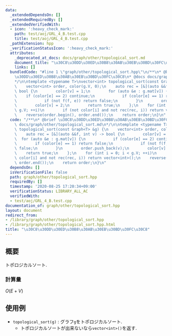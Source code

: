 ```yaml
---
data:
  _extendedDependsOn: []
  _extendedRequiredBy: []
  _extendedVerifiedWith:
  - icon: ':heavy_check_mark:'
    path: test/aoj/GRL_4_B.test.cpp
    title: test/aoj/GRL_4_B.test.cpp
  _pathExtension: hpp
  _verificationStatusIcon: ':heavy_check_mark:'
  attributes:
    _deprecated_at_docs: docs/graph/other/topological_sort.md
    document_title: "\u30C8\u30DD\u30ED\u30B8\u30AB\u30EB\u30BD\u30FC\u30C8"
    links: []
  bundledCode: "#line 1 \"graph/other/topological_sort.hpp\"\n/**\n* @brief \u30C8\
    \u30DD\u30ED\u30B8\u30AB\u30EB\u30BD\u30FC\u30C8\n* @docs docs/graph/other/topological_sort.md\n\
    */\n\ntemplate <typename T>\nvector<int> topological_sort(const Graph<T> &g) {\n\
    \    vector<int> order, color(g.V, 0);\n    auto rec = [&](auto &&f, int v) ->\
    \ bool {\n        color[v] = 1;\n        for (auto &e : g.mat[v]) {\n        \
    \    if (color[e] == 2) continue;\n            if (color[e] == 1) return false;\n\
    \            if (not f(f, e)) return false;\n        }\n        order.push_back(v);\n\
    \        color[v] = 2;\n        return true;\n    };\n    for (int i = 0; i <\
    \ g.V; ++i)\n        if (not color[i] and not rec(rec, i)) return vector<int>();\n\
    \    reverse(order.begin(), order.end());\n    return order;\n}\n"
  code: "/**\n* @brief \u30C8\u30DD\u30ED\u30B8\u30AB\u30EB\u30BD\u30FC\u30C8\n* @docs\
    \ docs/graph/other/topological_sort.md\n*/\n\ntemplate <typename T>\nvector<int>\
    \ topological_sort(const Graph<T> &g) {\n    vector<int> order, color(g.V, 0);\n\
    \    auto rec = [&](auto &&f, int v) -> bool {\n        color[v] = 1;\n      \
    \  for (auto &e : g.mat[v]) {\n            if (color[e] == 2) continue;\n    \
    \        if (color[e] == 1) return false;\n            if (not f(f, e)) return\
    \ false;\n        }\n        order.push_back(v);\n        color[v] = 2;\n    \
    \    return true;\n    };\n    for (int i = 0; i < g.V; ++i)\n        if (not\
    \ color[i] and not rec(rec, i)) return vector<int>();\n    reverse(order.begin(),\
    \ order.end());\n    return order;\n}\n"
  dependsOn: []
  isVerificationFile: false
  path: graph/other/topological_sort.hpp
  requiredBy: []
  timestamp: '2020-08-25 17:20:34+09:00'
  verificationStatus: LIBRARY_ALL_AC
  verifiedWith:
  - test/aoj/GRL_4_B.test.cpp
documentation_of: graph/other/topological_sort.hpp
layout: document
redirect_from:
- /library/graph/other/topological_sort.hpp
- /library/graph/other/topological_sort.hpp.html
title: "\u30C8\u30DD\u30ED\u30B8\u30AB\u30EB\u30BD\u30FC\u30C8"
---
```

## 概要

トポロジカルソート.

### 計算量

$O(E + V)$

## 使用例

* `topological_sort(g)` : グラフ`g`をトポロジカルソート.
  * トポロジカルソートが出来ないなら`vector<int>()`を返す.
